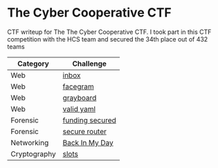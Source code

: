 # The Cyber Cooperative CTF
CTF writeup for The The Cyber Cooperative CTF. I took part in this CTF competition with the HCS team and secured the 34th place out of 432 teams

| Category | Challenge |
| --- | --- |
| Web | [inbox](/The%20Cyber%20Cooperative%20CTF/inbox/)
| Web | [facegram](/The%20Cyber%20Cooperative%20CTF/facegram/)
| Web | [grayboard](/The%20Cyber%20Cooperative%20CTF/grayboard/)
| Web | [valid yaml](/The%20Cyber%20Cooperative%20CTF/valid%20yaml/)
| Forensic | [funding secured](/The%20Cyber%20Cooperative%20CTF/funding%20secured/)
| Forensic | [secure router](/The%20Cyber%20Cooperative%20CTF/secure%20router/)
| Networking | [Back In My Day](/The%20Cyber%20Cooperative%20CTF/Back%20In%20My%20Day/)
| Cryptography | [slots](/The%20Cyber%20Cooperative%20CTF/slots/)
